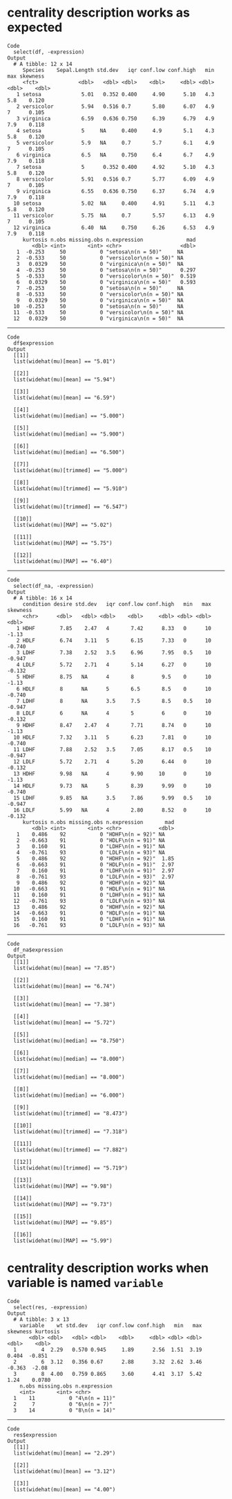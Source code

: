 # centrality description works as expected

    Code
      select(df, -expression)
    Output
      # A tibble: 12 x 14
         Species    Sepal.Length std.dev   iqr conf.low conf.high   min   max skewness
         <fct>             <dbl>   <dbl> <dbl>    <dbl>     <dbl> <dbl> <dbl>    <dbl>
       1 setosa             5.01   0.352 0.400     4.90      5.10   4.3   5.8    0.120
       2 versicolor         5.94   0.516 0.7       5.80      6.07   4.9   7      0.105
       3 virginica          6.59   0.636 0.750     6.39      6.79   4.9   7.9    0.118
       4 setosa             5     NA     0.400     4.9       5.1    4.3   5.8    0.120
       5 versicolor         5.9   NA     0.7       5.7       6.1    4.9   7      0.105
       6 virginica          6.5   NA     0.750     6.4       6.7    4.9   7.9    0.118
       7 setosa             5      0.352 0.400     4.92      5.10   4.3   5.8    0.120
       8 versicolor         5.91   0.516 0.7       5.77      6.09   4.9   7      0.105
       9 virginica          6.55   0.636 0.750     6.37      6.74   4.9   7.9    0.118
      10 setosa             5.02  NA     0.400     4.91      5.11   4.3   5.8    0.120
      11 versicolor         5.75  NA     0.7       5.57      6.13   4.9   7      0.105
      12 virginica          6.40  NA     0.750     6.26      6.53   4.9   7.9    0.118
         kurtosis n.obs missing.obs n.expression              mad
            <dbl> <int>       <int> <chr>                   <dbl>
       1  -0.253     50           0 "setosa\n(n = 50)"     NA    
       2  -0.533     50           0 "versicolor\n(n = 50)" NA    
       3   0.0329    50           0 "virginica\n(n = 50)"  NA    
       4  -0.253     50           0 "setosa\n(n = 50)"      0.297
       5  -0.533     50           0 "versicolor\n(n = 50)"  0.519
       6   0.0329    50           0 "virginica\n(n = 50)"   0.593
       7  -0.253     50           0 "setosa\n(n = 50)"     NA    
       8  -0.533     50           0 "versicolor\n(n = 50)" NA    
       9   0.0329    50           0 "virginica\n(n = 50)"  NA    
      10  -0.253     50           0 "setosa\n(n = 50)"     NA    
      11  -0.533     50           0 "versicolor\n(n = 50)" NA    
      12   0.0329    50           0 "virginica\n(n = 50)"  NA    

---

    Code
      df$expression
    Output
      [[1]]
      list(widehat(mu)[mean] == "5.01")
      
      [[2]]
      list(widehat(mu)[mean] == "5.94")
      
      [[3]]
      list(widehat(mu)[mean] == "6.59")
      
      [[4]]
      list(widehat(mu)[median] == "5.000")
      
      [[5]]
      list(widehat(mu)[median] == "5.900")
      
      [[6]]
      list(widehat(mu)[median] == "6.500")
      
      [[7]]
      list(widehat(mu)[trimmed] == "5.000")
      
      [[8]]
      list(widehat(mu)[trimmed] == "5.910")
      
      [[9]]
      list(widehat(mu)[trimmed] == "6.547")
      
      [[10]]
      list(widehat(mu)[MAP] == "5.02")
      
      [[11]]
      list(widehat(mu)[MAP] == "5.75")
      
      [[12]]
      list(widehat(mu)[MAP] == "6.40")
      

---

    Code
      select(df_na, -expression)
    Output
      # A tibble: 16 x 14
         condition desire std.dev   iqr conf.low conf.high   min   max skewness
         <chr>      <dbl>   <dbl> <dbl>    <dbl>     <dbl> <dbl> <dbl>    <dbl>
       1 HDHF        7.85    2.47   4       7.42      8.33   0      10   -1.13 
       2 HDLF        6.74    3.11   5       6.15      7.33   0      10   -0.740
       3 LDHF        7.38    2.52   3.5     6.96      7.95   0.5    10   -0.947
       4 LDLF        5.72    2.71   4       5.14      6.27   0      10   -0.132
       5 HDHF        8.75   NA      4       8         9.5    0      10   -1.13 
       6 HDLF        8      NA      5       6.5       8.5    0      10   -0.740
       7 LDHF        8      NA      3.5     7.5       8.5    0.5    10   -0.947
       8 LDLF        6      NA      4       5         6      0      10   -0.132
       9 HDHF        8.47    2.47   4       7.71      8.74   0      10   -1.13 
      10 HDLF        7.32    3.11   5       6.23      7.81   0      10   -0.740
      11 LDHF        7.88    2.52   3.5     7.05      8.17   0.5    10   -0.947
      12 LDLF        5.72    2.71   4       5.20      6.44   0      10   -0.132
      13 HDHF        9.98   NA      4       9.90     10      0      10   -1.13 
      14 HDLF        9.73   NA      5       8.39      9.99   0      10   -0.740
      15 LDHF        9.85   NA      3.5     7.86      9.99   0.5    10   -0.947
      16 LDLF        5.99   NA      4       2.80      8.52   0      10   -0.132
         kurtosis n.obs missing.obs n.expression       mad
            <dbl> <int>       <int> <chr>            <dbl>
       1    0.486    92           0 "HDHF\n(n = 92)" NA   
       2   -0.663    91           0 "HDLF\n(n = 91)" NA   
       3    0.160    91           0 "LDHF\n(n = 91)" NA   
       4   -0.761    93           0 "LDLF\n(n = 93)" NA   
       5    0.486    92           0 "HDHF\n(n = 92)"  1.85
       6   -0.663    91           0 "HDLF\n(n = 91)"  2.97
       7    0.160    91           0 "LDHF\n(n = 91)"  2.97
       8   -0.761    93           0 "LDLF\n(n = 93)"  2.97
       9    0.486    92           0 "HDHF\n(n = 92)" NA   
      10   -0.663    91           0 "HDLF\n(n = 91)" NA   
      11    0.160    91           0 "LDHF\n(n = 91)" NA   
      12   -0.761    93           0 "LDLF\n(n = 93)" NA   
      13    0.486    92           0 "HDHF\n(n = 92)" NA   
      14   -0.663    91           0 "HDLF\n(n = 91)" NA   
      15    0.160    91           0 "LDHF\n(n = 91)" NA   
      16   -0.761    93           0 "LDLF\n(n = 93)" NA   

---

    Code
      df_na$expression
    Output
      [[1]]
      list(widehat(mu)[mean] == "7.85")
      
      [[2]]
      list(widehat(mu)[mean] == "6.74")
      
      [[3]]
      list(widehat(mu)[mean] == "7.38")
      
      [[4]]
      list(widehat(mu)[mean] == "5.72")
      
      [[5]]
      list(widehat(mu)[median] == "8.750")
      
      [[6]]
      list(widehat(mu)[median] == "8.000")
      
      [[7]]
      list(widehat(mu)[median] == "8.000")
      
      [[8]]
      list(widehat(mu)[median] == "6.000")
      
      [[9]]
      list(widehat(mu)[trimmed] == "8.473")
      
      [[10]]
      list(widehat(mu)[trimmed] == "7.318")
      
      [[11]]
      list(widehat(mu)[trimmed] == "7.882")
      
      [[12]]
      list(widehat(mu)[trimmed] == "5.719")
      
      [[13]]
      list(widehat(mu)[MAP] == "9.98")
      
      [[14]]
      list(widehat(mu)[MAP] == "9.73")
      
      [[15]]
      list(widehat(mu)[MAP] == "9.85")
      
      [[16]]
      list(widehat(mu)[MAP] == "5.99")
      

# centrality description works when variable is named `variable`

    Code
      select(res, -expression)
    Output
      # A tibble: 3 x 13
        variable    wt std.dev   iqr conf.low conf.high   min   max skewness kurtosis
           <dbl> <dbl>   <dbl> <dbl>    <dbl>     <dbl> <dbl> <dbl>    <dbl>    <dbl>
      1        4  2.29   0.570 0.945     1.89      2.56  1.51  3.19    0.404  -0.851 
      2        6  3.12   0.356 0.67      2.88      3.32  2.62  3.46   -0.363  -2.08  
      3        8  4.00   0.759 0.865     3.60      4.41  3.17  5.42    1.24    0.0780
        n.obs missing.obs n.expression 
        <int>       <int> <chr>        
      1    11           0 "4\n(n = 11)"
      2     7           0 "6\n(n = 7)" 
      3    14           0 "8\n(n = 14)"

---

    Code
      res$expression
    Output
      [[1]]
      list(widehat(mu)[mean] == "2.29")
      
      [[2]]
      list(widehat(mu)[mean] == "3.12")
      
      [[3]]
      list(widehat(mu)[mean] == "4.00")
      

